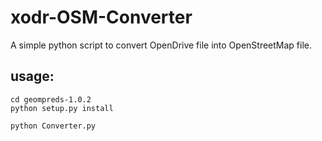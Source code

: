 # xodr-OSM-Converter

A simple python script to convert OpenDrive file into OpenStreetMap file.


## usage:
```
cd geompreds-1.0.2
python setup.py install

python Converter.py
```